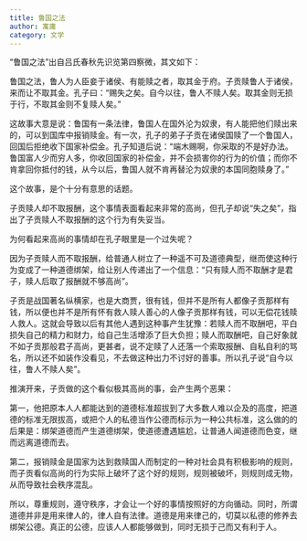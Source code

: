 ```yaml
---
title: 鲁国之法
author: 寓庸
category: 文学
---
```

           

“鲁国之法”出自吕氏春秋先识览第四察微，其文如下：

鲁国之法，鲁人为人臣妾于诸侯、有能赎之者，取其金于府。子贡赎鲁人于诸侯，来而让不取其金。孔子曰：“赐失之矣。自今以往，鲁人不赎人矣。取其金则无损于行，不取其金则不复赎人矣。”

这故事大意是说：鲁国有一条法律，鲁国人在国外沦为奴隶，有人能把他们赎出来的，可以到国库中报销赎金。有一次，孔子的弟子子贡在诸侯国赎了一个鲁国人，回国后拒绝收下国家补偿金。孔子知道后说：“端木赐啊，你采取的不是好办法。鲁国富人少而穷人多，你收回国家的补偿金，并不会损害你的行为的价值；而你不肯拿回你抵付的钱，从今以后，鲁国人就不肯再替沦为奴隶的本国同胞赎身了。”

这个故事，是个十分有意思的话题。

子贡赎人却不取报酬，这个事情表面看起来非常的高尚，但孔子却说“失之矣”，指出了子贡赎人不取报酬的这个行为有失妥当。

为何看起来高尚的事情却在孔子眼里是一个过失呢？

因为子贡赎人而不取报酬，给普通人树立了一种遥不可及道德典型，继而使这种行为变成了一种道德绑架，给让别人传递出了一个信息：“只有赎人而不取酬才是君子，赎人后取了报酬就不够高尚”。

子贡是战国著名纵横家，也是大商贾，很有钱，但并不是所有人都像子贡那样有钱，所以便也并不是所有怀有救人赎人善心的人像子贡那样有钱，可以无偿花钱赎人救人。这就会导致以后有其他人遇到这种事产生犹豫：若赎人而不取酬吧，平白损失自己的精力和财力，给自己生活增添了巨大负担；赎人而取酬吧，自己好象就不如子贡那般君子高尚，更甚者，说不定赎了人还落一个索取报酬、自私自利的骂名，所以还不如装作没看见，不去做这种出力不讨好的善事。所以孔子说“自今以往，鲁人不赎人矣”。

推演开来，子贡做的这个看似极其高尚的事，会产生两个恶果：

第一，他把原本人人都能达到的道德标准超拔到了大多数人难以企及的高度，把道德的标准无限拔高，或把个人的私德当作公德而标示为一种公共标准，这么做的的后果是：绑架道德而产生道德绑架，使道德遭遇尴尬，让普通人闻道德而色变，继而远离道德而去。

第二，报销赎金是国家为达到救赎国人而制定的一种对社会具有积极影响的规则，而子贡看似高尚的行为实际上破坏了这个好的规则，规则被破坏，则规则成无物，从而导致社会秩序混乱。

所以，尊重规则，遵守秩序，才会让一个好的事情按照好的方向循动。同时，所谓道德并非是用来律人的，律人自有法律。道德是用来律己的，切莫以私德的修养去绑架公德。真正的公德，应该人人都能够做到，同时无损于己而又有利于人。
